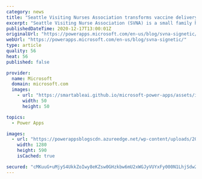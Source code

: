 ```yaml
---
category: news
title: "Seattle Visiting Nurses Association transforms vaccine delivery process using Microsoft Power Platform"
excerpt: "Seattle Visiting Nurse Association (SVNA) is a small family healthcare business based in Washington State, USA. Current CEO, and founder’s grandson, Jake Scherf has embarked on a mission to completely transform the company’s vaccination delivery system, using the rapid development speeds of agile Microsoft"
publishedDateTime: 2020-12-17T13:00:01Z
originalUrl: "https://powerapps.microsoft.com/en-us/blog/svna-signetic/"
webUrl: "https://powerapps.microsoft.com/en-us/blog/svna-signetic/"
type: article
quality: 56
heat: 56
published: false

provider:
  name: Microsoft
  domain: microsoft.com
  images:
    - url: "https://smartableai.github.io/microsoft-power-apps/assets/images/organizations/microsoft.com-50x50.jpg"
      width: 50
      height: 50

topics:
  - Power Apps

images:
  - url: "https://powerappsblogscdn.azureedge.net/wp-content/uploads/2020/12/SVNA_banner.jpg"
    width: 1280
    height: 590
    isCached: true

secured: "cMKuuG+uMjyS4UkkZoIwy8eKZsw0GHzkbw6mU2xWGJyVUYxFy000N1LhjSdw2PV2yuug8GeaVGzvBNJNcRP0jVuktXzHfoeuyBqE1YllnqU5DQ43SJmbdf1YWJ4UTYGMZIxnZgt6rleO4DjlvMQBd39S0bieXKFHZetJ7YItOLPCsWubLRrEO7JYfy9R7poJ/PQYP1Pie5ImkbRltAz7slT9itB7ajv0nRzzGiRTp3rc9PX4XIjAQlshb8wFheFsLnqDu97bGjqp73xT6Umem2AeesWWNlqS8n94FciFjBim8lUwSXo6lB70OzbIb8GQNuU/Fqn6PIsXToY0ovLvEE2H7HycXRVt69gMlOJLeCE=;hBFCN3QwLck1QddZ/UYYvw=="
---
```


